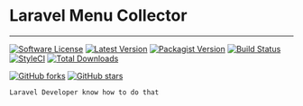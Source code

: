 # Laravel Menu Collector
-----


[![Software License](https://img.shields.io/github/license/koffinate/laravel-menu?color=green-light&logo=github&style=flat-square)](LICENSE)
[![Latest Version](https://img.shields.io/github/v/release/koffinate/laravel-menu.svg?logo=github&style=flat-square&sort=semver)](https://github.com/koffinate/laravel-menu/releases)
[![Packagist Version](https://img.shields.io/packagist/v/koffinate/laravel-menu?logo=composer&style=flat-square&sort=semver)](https://packagist.org/packages/koffinate/laravel-menu)
[![Build Status](https://app.travis-ci.com/koffinate/laravel-menu.svg?branch=master)](https://app.travis-ci.com/koffinate/laravel-menu)
[![StyleCI](https://github.styleci.io/repos/192271400/shield)](https://github.styleci.io/repos/192271400)
[![Total Downloads](https://img.shields.io/packagist/dt/koffinate/laravel-menu?logo=composer&style=flat-square)](https://packagist.org/packages/koffinate/laravel-menu)

[![GitHub forks](https://img.shields.io/github/forks/koffinate/laravel-menu?style=social)](https://github.com/koffinate/laravel-menu)
[![GitHub stars](https://img.shields.io/github/stars/koffinate/laravel-menu?style=social)](https://github.com/koffinate/laravel-menu)

```
Laravel Developer know how to do that
```
